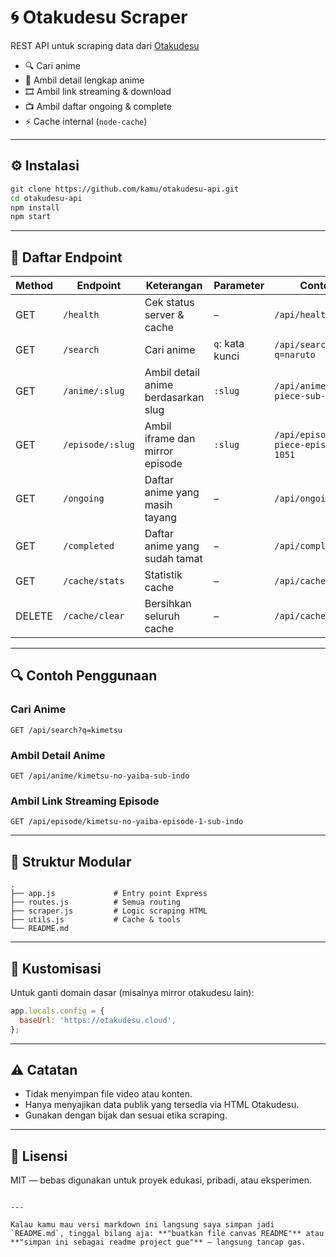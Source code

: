 
# 🌀 Otakudesu Scraper

REST API untuk scraping data dari [Otakudesu](https://otakudesu.cloud)

- 🔍 Cari anime 
- 📘 Ambil detail lengkap anime
- 🎞️ Ambil link streaming & download
- 📺 Ambil daftar ongoing & complete
- ⚡ Cache internal (`node-cache`)

---

## ⚙️ Instalasi
```bash
git clone https://github.com/kamu/otakudesu-api.git
cd otakudesu-api
npm install
npm start
````

---

## 📡 Daftar Endpoint

| Method | Endpoint         | Keterangan                          | Parameter       | Contoh                                |
| ------ | ---------------- | ----------------------------------- | --------------- | ------------------------------------- |
| GET    | `/health`        | Cek status server & cache           | –               | `/api/health`                         |
| GET    | `/search`        | Cari anime                          | `q`: kata kunci | `/api/search?q=naruto`                |
| GET    | `/anime/:slug`   | Ambil detail anime berdasarkan slug | `:slug`         | `/api/anime/one-piece-sub-indo`       |
| GET    | `/episode/:slug` | Ambil iframe dan mirror episode     | `:slug`         | `/api/episode/one-piece-episode-1051` |
| GET    | `/ongoing`       | Daftar anime yang masih tayang      | –               | `/api/ongoing`                        |
| GET    | `/completed`     | Daftar anime yang sudah tamat       | –               | `/api/completed`                      |
| GET    | `/cache/stats`   | Statistik cache                     | –               | `/api/cache/stats`                    |
| DELETE | `/cache/clear`   | Bersihkan seluruh cache             | –               | `/api/cache/clear`                    |

---

## 🔍 Contoh Penggunaan

### Cari Anime

```
GET /api/search?q=kimetsu
```

### Ambil Detail Anime

```
GET /api/anime/kimetsu-no-yaiba-sub-indo
```

### Ambil Link Streaming Episode

```
GET /api/episode/kimetsu-no-yaiba-episode-1-sub-indo
```

---

## 🧠 Struktur Modular

```
.
├── app.js             # Entry point Express
├── routes.js          # Semua routing
├── scraper.js         # Logic scraping HTML
├── utils.js           # Cache & tools
└── README.md
```

---

## 🔧 Kustomisasi

Untuk ganti domain dasar (misalnya mirror otakudesu lain):

```js
app.locals.config = {
  baseUrl: 'https://otakudesu.cloud',
};
```

---

## ⚠️ Catatan

* Tidak menyimpan file video atau konten.
* Hanya menyajikan data publik yang tersedia via HTML Otakudesu.
* Gunakan dengan bijak dan sesuai etika scraping.

---

## 🧾 Lisensi

MIT — bebas digunakan untuk proyek edukasi, pribadi, atau eksperimen.

```

---

Kalau kamu mau versi markdown ini langsung saya simpan jadi `README.md`, tinggal bilang aja: **"buatkan file canvas README"** atau **"simpan ini sebagai readme project gue"** — langsung tancap gas.
```
